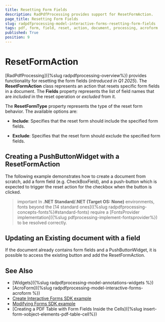 ```yaml
---
title: Resetting Form Fields 
description: RadPdfProcessing provides support for ResetFormAction.
page_title: Resetting Form Fields  
slug: radpdfprocessing-model-interactive-forms-resetting-form-fields 
tags: pdf, form, field, reset, action, document, processing, acroform
published: True
position: 9
---
```

# ResetFormAction

[RadPdfProcessing]({%slug radpdfprocessing-overview%}) provides functionality for resetting the form fields (*introduced in Q1 2025*). The **ResetFormAction** class represents an action that resets specific form fields in a document. The **Fields** property represents the list of field names that are *included* in the reset operation or *excluded* from it.

The **ResetFormType** property represents the type of the reset form behavior. The available options are:

* **Include**: Specifies that the reset form should include the specified form fields.

* **Exclude**: Specifies that the reset form should exclude the specified form fields.

## Creating a PushButtonWidget with a ResetFormAction 

The following example demonstrates how to create a document from scratch, add a form field (e.g. CheckBoxField), and a push-button which is expected to trigger the reset action for the checkbox when the button is clicked.

<snippet id='libraries-pdf-model-interactiveforms-formfields-resettingformfields-create-pushbuttonwidget-with-resetformaction'/>

>important In **.NET Standard/.NET (Target OS: None)** environments, fonts beyond the [14 standard ones]({%slug radpdfprocessing-concepts-fonts%}#standard-fonts) require a [FontsProvider implementation]({%slug pdfprocessing-implement-fontsprovider%}) to be resolved correctly.

## Updating an Existing document with a field

If the document already contains form fields and a PushButtonWidget, it is possible to access the existing button and add the ResetFormAction.

<snippet id='libraries-pdf-model-interactiveforms-formfields-resettingformfields-update-existing-pushbuttonwidget-field'/>

## See Also

* [Widgets]({%slug radpdfprocessing-model-annotations-widgets %})
* [AcroForm]({%slug radpdfprocessing-model-interactive-forms-acroform %})
* [Create Interactive Forms SDK example](https://github.com/telerik/document-processing-sdk/tree/master/PdfProcessing/CreateInteractiveForms) 
* [Modifying Forms SDK example](https://github.com/telerik/document-processing-sdk/tree/master/PdfProcessing/ModifyForms) 
* [Creating a PDF Table with Form Fields Inside the Cells]({%slug insert-form-xobject-elements-pdf-table-cell%})
